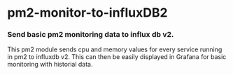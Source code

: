 # pm2-monitor-to-influxDB2
### Send basic pm2 monitoring data to influx db v2.

This pm2 module sends cpu and memory values for every service running in pm2 to influxdb v2.  This can then be easily displayed in Grafana for basic monitoring with historial data.